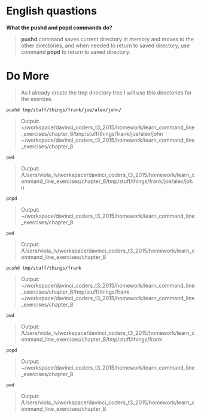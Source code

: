 # English quastions

**What the pushd and popd commands do?**
> **pushd** command saves current directory in memory and moves to the other directories, and when needed to return to saved directory, use command **popd** to return to saved directory.

# Do More

> As I already create the tmp directory tree I will use this directories for the exercise.


    pushd tmp/stuff/things/frank/joe/alex/john/
    
> Output: ~/workspace/davinci_coders_t3_2015/homework/learn_command_line_exercises/chapter_8/tmp/stuff/things/frank/joe/alex/john ~/workspace/davinci_coders_t3_2015/homework/learn_command_line_exercises/chapter_8

    pwd
    
> Output: /Users/viola_lv/workspace/davinci_coders_t3_2015/homework/learn_command_line_exercises/chapter_8/tmp/stuff/things/frank/joe/alex/john

    popd
    
> Output: ~/workspace/davinci_coders_t3_2015/homework/learn_command_line_exercises/chapter_8

    pwd
    
> Output: /Users/viola_lv/workspace/davinci_coders_t3_2015/homework/learn_command_line_exercises/chapter_8

    pushd tmp/stuff/things/frank
    
> Output: ~/workspace/davinci_coders_t3_2015/homework/learn_command_line_exercises/chapter_8/tmp/stuff/things/frank ~/workspace/davinci_coders_t3_2015/homework/learn_command_line_exercises/chapter_8

    pwd
    
> Output: /Users/viola_lv/workspace/davinci_coders_t3_2015/homework/learn_command_line_exercises/chapter_8/tmp/stuff/things/frank

    popd
    
> Output: ~/workspace/davinci_coders_t3_2015/homework/learn_command_line_exercises/chapter_8

    pwd

> Output: /Users/viola_lv/workspace/davinci_coders_t3_2015/homework/learn_command_line_exercises/chapter_8
